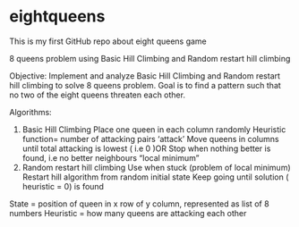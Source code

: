 # eightqueens
This is my first GitHub repo about eight queens game

8 queens problem using Basic Hill Climbing and Random restart hill climbing

Objective: Implement and analyze Basic Hill Climbing and Random restart hill climbing to solve 8 queens problem. Goal is to find a pattern such that no two of the eight queens threaten each other.

Algorithms:
1.	Basic Hill Climbing
Place one queen in each column randomly
Heuristic function= number of attacking pairs ‘attack’
Move queens in columns until total attacking is lowest ( i.e 0 )OR
Stop when nothing better is found, i.e no better neighbours “local minimum”
2.	Random restart hill climbing
Use when stuck (problem of local minimum)
Restart hill algorithm from random initial state
Keep going until solution ( heuristic = 0)  is found


State = position of queen in x row of y column, represented as list of 8 numbers
Heuristic = how many queens are attacking each other
